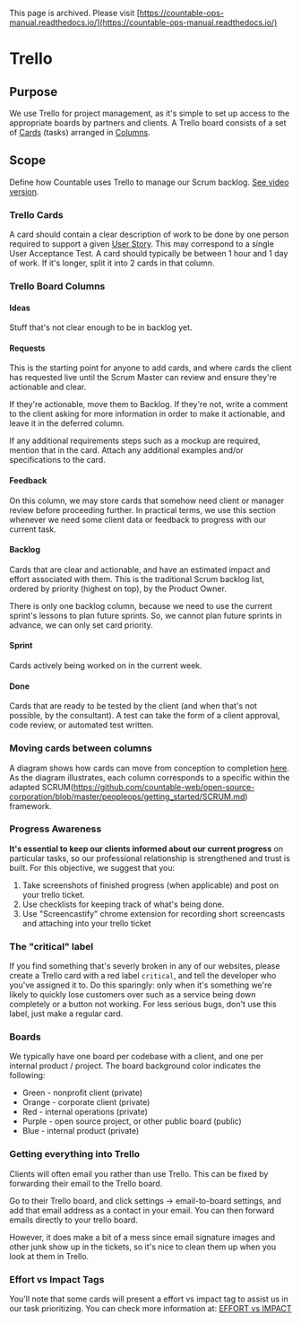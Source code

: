 This page is archived. Please visit [https://countable-ops-manual.readthedocs.io/](https://countable-ops-manual.readthedocs.io/)
# Trello

## Purpose
We use Trello for project management, as it's simple to set up access to the appropriate boards by partners and clients. A Trello board consists of a set of [Cards](#trello-cards) (tasks) arranged in [Columns](#trello-board-columns).

## Scope
Define how Countable uses Trello to manage our Scrum backlog. [See video version](https://www.youtube.com/watch?v=6X9x4SCLhKs).

### Trello Cards

A card should contain a clear description of work to be done by one person required to support a given [User Story](https://github.com/countable-web/open-source-corporation/blob/master/peopleops/getting_started/USER_STORIES.md). This may correspond to a single User Acceptance Test. A card should typically be between 1 hour and 1 day of work. If it's longer, split it into 2 cards in that column.

### Trello Board Columns

#### Ideas
Stuff that's not clear enough to be in backlog yet.

#### Requests
This is the starting point for anyone to add cards, and where cards the client has requested live until the Scrum Master can review and ensure they're actionable and clear. 

If they're actionable, move them to Backlog. If they're not, write a comment to the client asking for more information in order to make it actionable, and leave it in the deferred column. 

If any additional requirements steps such as a mockup are required, mention that in the card. Attach any additional examples and/or specifications to the card.

#### Feedback
On this column, we may store cards that somehow need client or manager review before proceeding further. In practical terms, we use this section whenever we need some client data or feedback to progress with our current task.

#### Backlog
Cards that are clear and actionable, and have an estimated impact and effort associated with them. This is the traditional Scrum backlog list, ordered by priority (highest on top), by the Product Owner. 

There is only one backlog column, because we need to use the current sprint's lessons to plan future sprints. So, we cannot plan future sprints in advance, we can only set card priority.

#### Sprint
Cards actively being worked on in the current week.

#### Done
Cards that are ready to be tested by the client (and when that's not possible, by the consultant). A test can take the form of a client approval, code review, or automated test written.

### Moving cards between columns

A diagram shows how cards can move from conception to completion [here](https://drive.google.com/open?id=1VrniT1lRqVu9sJr0ZMK1aQLnFwEuFIQD). As the diagram illustrates, each column corresponds to a specific within the adapted SCRUM(https://github.com/countable-web/open-source-corporation/blob/master/peopleops/getting_started/SCRUM.md) framework.

### Progress Awareness

**It's essential to keep our clients informed about our current progress** on particular tasks, so our professional relationship is strengthened and trust is built. For this objective, we suggest that you:
1) Take screenshots of finished progress (when applicable) and post on your trello ticket.
2) Use checklists for keeping track of what's being done.
3) Use "Screencastify" chrome extension for recording short screencasts and attaching into your trello ticket

### The "critical" label

If you find something that's severly broken in any of our websites, please create a Trello card with a red label `critical`, and tell the developer who you've assigned it to. Do this sparingly: only when it's something we're likely to quickly lose customers over such as a service being down completely or a button not working. For less serious bugs, don't use this label, just make a regular card.

### Boards

We typically have one board per codebase with a client, and one per internal product / project. The board background color indicates the following:
  * Green - nonprofit client (private)
  * Orange - corporate client (private)
  * Red - internal operations (private)
  * Purple - open source project, or other public board (public)
  * Blue - internal product (private)

### Getting everything into Trello

Clients will often email you rather than use Trello. This can be fixed by forwarding their email to the Trello board. 

Go to their Trello board, and click settings -> email-to-board settings, and add that email address as a contact in your email. You can then forward emails directly to your trello board. 

However, it does make a bit of a mess since email signature images and other junk show up in the tickets, so it's nice to clean them up when you look at them in Trello.

### Effort vs Impact Tags

You'll note that some cards will present a effort vs impact tag to assist us in our task prioritizing. You can check more information at:  [EFFORT vs IMPACT](../../admin/performance/EFFORT_IMPACT.md)


